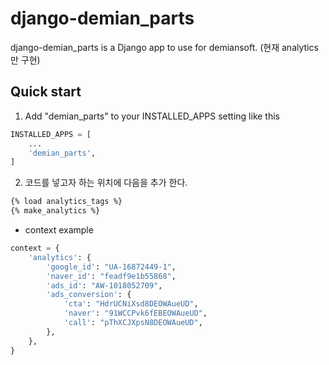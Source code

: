 django-demian_parts
==========

django-demian_parts is a Django app to use for demiansoft. (현재 analytics만 구현)

Quick start
------------

1. Add "demian_parts" to your INSTALLED_APPS setting like this
```python
INSTALLED_APPS = [
    ...
    'demian_parts',
]
```

2. 코드를 넣고자 하는 위치에 다음을 추가 한다.
```html
{% load analytics_tags %}
{% make_analytics %}
```

* context example
```python
context = {
    'analytics': {
        'google_id': "UA-16872449-1",
        'naver_id': "feadf9e1b55868",
        'ads_id': "AW-1018052709",
        'ads_conversion': {
            'cta': "HdrUCNiXsd8DEOWAueUD",
            'naver': "91WCCPvk6fEBEOWAueUD",
            'call': "pThXCJXpsN8DEOWAueUD",
        },
    },
}
```


